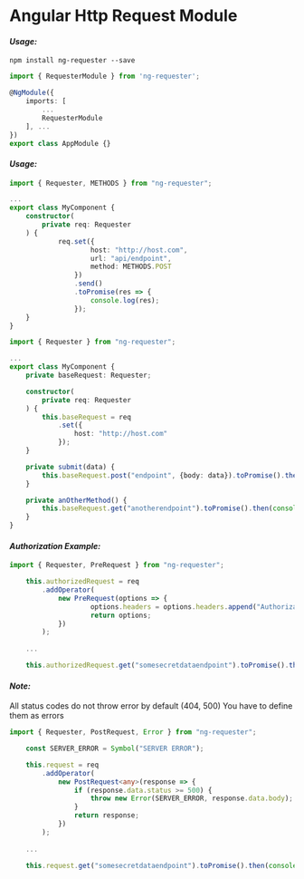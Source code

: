 # Angular Http Request Module

#### *__Usage:__*
 
`npm install ng-requester --save`

```typescript
import { RequesterModule } from 'ng-requester';

@NgModule({
	imports: [
		...
		RequesterModule
	], ...
})
export class AppModule {}
```

#### *__Usage:__*

```typescript
import { Requester, METHODS } from "ng-requester";

...
export class MyComponent {
	constructor(
		private req: Requester
	) {
			req.set({
					host: "http://host.com",
					url: "api/endpoint",
					method: METHODS.POST
				})
				.send()
				.toPromise(res => {
					console.log(res);
				});
	}
}
```

```typescript
import { Requester } from "ng-requester";

...
export class MyComponent {
	private baseRequest: Requester;

	constructor(
		private req: Requester
	) {
		this.baseRequest = req
			.set({
				host: "http://host.com"
			});
	}

	private submit(data) {
		this.baseRequest.post("endpoint", {body: data}).toPromise().then(console.log);
	}

	private anOtherMethod() {
		this.baseRequest.get("anotherendpoint").toPromise().then(console.log);
	}
}
```

#### *__Authorization Example:__*

```typescript
import { Requester, PreRequest } from "ng-requester";

	this.authorizedRequest = req
		.addOperator(
			new PreRequest(options => {
					options.headers = options.headers.append("Authorization", "Bearer " + token);
					return options;
			})
		);
	
	...

	this.authorizedRequest.get("somesecretdataendpoint").toPromise().then(console.log);
```

#### *__Note:__*
All status codes do not throw error by default (404, 500)
You have to define them as errors

```typescript
import { Requester, PostRequest, Error } from "ng-requester";

	const SERVER_ERROR = Symbol("SERVER ERROR");

	this.request = req
		.addOperator(
			new PostRequest<any>(response => {
				if (response.data.status >= 500) {
					throw new Error(SERVER_ERROR, response.data.body);
				}
				return response;
			})
		);
	
	...

	this.request.get("somesecretdataendpoint").toPromise().then(console.log);
```